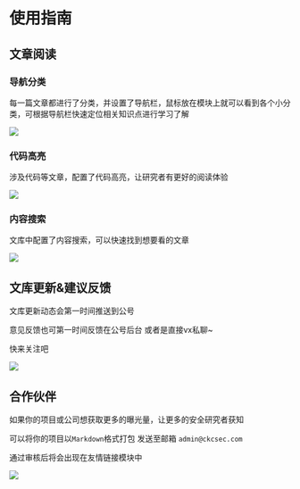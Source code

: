 # 使用指南

## 文章阅读

### 导航分类

每一篇文章都进行了分类，并设置了导航栏，鼠标放在模块上就可以看到各个小分类，可根据导航栏快速定位相关知识点进行学习了解

![](https://ckcsec.oss-cn-hangzhou.aliyuncs.com/img/image-20240619170548266.png)

### 代码高亮

涉及代码等文章，配置了代码高亮，让研究者有更好的阅读体验

![](https://ckcsec.oss-cn-hangzhou.aliyuncs.com/img/image-20240619170937497.png)

### 内容搜索

文库中配置了内容搜索，可以快速找到想要看的文章

![](https://ckcsec.oss-cn-hangzhou.aliyuncs.com/img/image-20240619171111699.png)

## 文库更新&建议反馈

文库更新动态会第一时间推送到公号

意见反馈也可第一时间反馈在公号后台 或者是直接vx私聊~

快来关注吧

![](https://ckcsec.oss-cn-hangzhou.aliyuncs.com/img/friend1.png)

## 合作伙伴

如果你的项目或公司想获取更多的曝光量，让更多的安全研究者获知

可以将你的项目以`Markdown`格式打包 发送至邮箱 `admin@ckcsec.com`

通过审核后将会出现在友情链接模块中

![](https://ckcsec.oss-cn-hangzhou.aliyuncs.com/img/image-20240619172109182.png)
